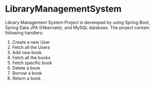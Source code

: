 # LibraryManagementSystem
Library Management System Project is developed by using Spring Boot, Spring Data JPA (Hibernate), and MySQL database.
The project contain following handlers:
  1. Create a new User
  2. Fetch all the Users
  3. Add new book
  4. Fetch all the books
  5. Fetch specific book
  6. Delete a book 
  7. Borrow a book
  9. Return a book
